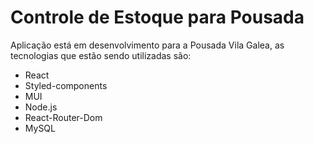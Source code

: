 # Controle de Estoque para Pousada

Aplicação está em desenvolvimento para a Pousada Vila Galea, as tecnologias que estão sendo utilizadas são:

- React
- Styled-components
- MUI
- Node.js
- React-Router-Dom
- MySQL

